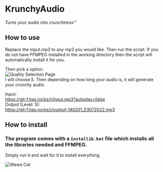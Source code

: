﻿# KrunchyAudio
 *Turns your audio into crunchiness™*
 
## How to use
Replace the input.mp3 to any mp3 you would like.
Then run the script. If you do not have FFMPEG installed in the working directory then the script will automatically install it for you.

Then pick a option.
<br>
![Quality Selection Page](https://imgur.com/zZUdDPK.png)
<br>
I will choose 5.
Then depending on how long your audio is, it will generate your crunchy audio.

Input:
<br>
https://git-f.has.rocks/r/input.mp3?autoplay=false
<br>
Output (Level: 5):
 <br>
https://git-f.has.rocks/r/output-140201_03072022.mp3


## How to install
### The program comes with a `installib.bat` file which installs all the libraries needed and FFMPEG.
Simply run it and wait for it to install everything.



![Wawa Cat](https://c.tenor.com/ersGVmje0-wAAAAj/wawa-new.gif)
